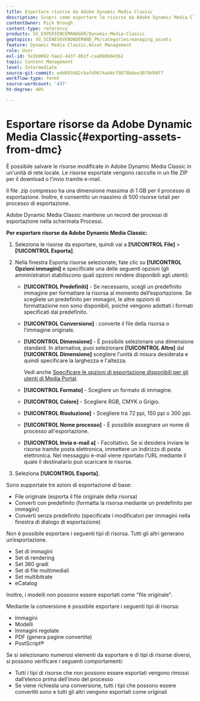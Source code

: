 ```yaml
---
title: Esportare risorse da Adobe Dynamic Media Classic
description: Scopri come esportare le risorse da Adobe Dynamic Media Classic.
contentOwner: Rick Brough
content-type: reference
products: SG_EXPERIENCEMANAGER/Dynamic-Media-Classic
geptopics: SG_SCENESEVENONDEMAND_PK/categories/managing_assets
feature: Dynamic Media Classic,Asset Management
role: User
exl-id: 5e3b0002-5ae2-4437-862f-caa098b04362
topic: Content Management
level: Intermediate
source-git-commit: edd893482cbafd9674a44cf9878b8ee3079d98f7
workflow-type: tm+mt
source-wordcount: '437'
ht-degree: 40%

---
```


# Esportare risorse da Adobe Dynamic Media Classic{#exporting-assets-from-dmc}

È possibile salvare le risorse modificate in Adobe Dynamic Media Classic in un&#39;unità di rete locale. Le risorse esportate vengono raccolte in un file ZIP per il download o l’invio tramite e-mail.

Il file .zip compresso ha una dimensione massima di 1 GB per il processo di esportazione. Inoltre, è consentito un massimo di 500 risorse totali per processo di esportazione.

Adobe Dynamic Media Classic mantiene un record dei processi di esportazione nella schermata Processi.

**Per esportare risorse da Adobe Dynamic Media Classic:**

1. Seleziona le risorse da esportare, quindi vai a **[!UICONTROL File]** > **[!UICONTROL Esporta]**.
1. Nella finestra Esporta risorse selezionate, fate clic su **[!UICONTROL Opzioni immagini]** e specificate una delle seguenti opzioni (gli amministratori stabiliscono quali opzioni rendere disponibili agli utenti):

   * **[!UICONTROL Predefiniti]** - Se necessario, scegli un predefinito immagine per formattare la risorsa al momento dell’esportazione. Se scegliete un predefinito per immagini, le altre opzioni di formattazione non sono disponibili, poiché vengono adottati i formati specificati dal predefinito.

   * **[!UICONTROL Conversione]** : converte il file della risorsa o l’immagine originale.

   * **[!UICONTROL Dimensione]** - È possibile selezionare una dimensione standard. In alternativa, puoi selezionare **[!UICONTROL Altro]** dal **[!UICONTROL Dimensione]** scegliere l&#39;unità di misura desiderata e quindi specificare la larghezza e l&#39;altezza.

     Vedi anche [Specificare le opzioni di esportazione disponibili per gli utenti di Media Portal](specifying-export-options-available-media.md#specifying_export_options_available_to_media_portal_users).

   * **[!UICONTROL Formato]** - Scegliere un formato di immagine.

   * **[!UICONTROL Colore]** - Scegliere RGB, CMYK o Grigio.

   * **[!UICONTROL Risoluzione]** - Scegliere tra 72 ppi, 150 ppi o 300 ppi.

   * **[!UICONTROL Nome processo]** - È possibile assegnare un nome di processo all&#39;esportazione.

   * **[!UICONTROL Invia e-mail a]** - Facoltativo. Se si desidera inviare le risorse tramite posta elettronica, immettere un indirizzo di posta elettronica. Nel messaggio e-mail viene riportato l’URL mediante il quale il destinatario può scaricare le risorse.

1. Seleziona **[!UICONTROL Esporta]**.

Sono supportate tre azioni di esportazione di base:

* File originale (esporta il file originale della risorsa)
* Converti con predefinito (formatta la risorsa mediante un predefinito per immagini)
* Converti senza predefinito (specificate i modificatori per immagini nella finestra di dialogo di esportazione)

Non è possibile esportare i seguenti tipi di risorsa. Tutti gli altri generano un’esportazione.

* Set di immagini
* Set di rendering
* Set 360 gradi
* Set di file multimediali
* Set multibitrate
* eCatalog

Inoltre, i modelli non possono essere esportati come &quot;file originale&quot;.

Mediante la conversione è possibile esportare i seguenti tipi di risorsa:

* Immagini
* Modelli
* Immagini regolate
* PDF (genera pagine convertite)
* PostScript®

Se si selezionano numerosi elementi da esportare e di tipi di risorse diversi, si possono verificare i seguenti comportamenti:

* Tutti i tipi di risorse che non possono essere esportati vengono rimossi dall’elenco prima dell’invio del processo
* Se viene richiesta una conversione, tutti i tipi che possono essere convertiti sono e tutti gli altri vengono esportati come originali

